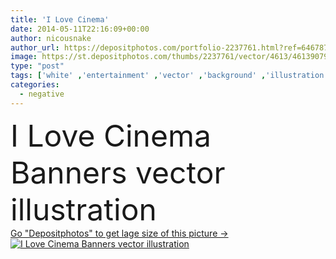```yaml
---
title: 'I Love Cinema'
date: 2014-05-11T22:16:09+00:00
author: nicousnake
author_url: https://depositphotos.com/portfolio-2237761.html?ref=64678756
image: https://st.depositphotos.com/thumbs/2237761/vector/4613/46139079/api_thumb_450.jpg?forcejpeg=true
type: "post"
tags: ['white' ,'entertainment' ,'vector' ,'background' ,'illustration' ,'design' ,'shape' ,'happy' ,'holiday' ,'valentine' ,'art' ,'love' ,'romance' ,'abstract' ,'action' ,'style' ,'frame' ,'retro' ,'funny' ,'banner' ,'3d' ,'symbol' ,'concept' ,'icon' ,'industry' ,'blank' ,'heart' ,'romantic' ,'camera' ,'award' ,'negative' ,'cinema' ,'cinematography' ,'film' ,'filmstrip' ,'strip' ,'movie' ,'video' ,'fiction' ,'story' ,'hd' ,'reel' ,'like' ,'exciting' ,'Oscar' ,'eps 10' ,'pop corn' ,'4k' ]
categories: 
  - negative
---
```

<div aling="center">
            <font size="60"> I Love Cinema Banners vector illustration</font>   
</div>
<div>
    <a href='https://st.depositphotos.com/thumbs/2237761/vector/4613/46139079/api_thumb_450.jpg?forcejpeg=true?ref=64678756' target=_blank > Go "Depositphotos" to get lage size of this picture ->
        <img href='https://st.depositphotos.com/thumbs/2237761/vector/4613/46139079/api_thumb_450.jpg?forcejpeg=true?ref=64678756' src='https://st.depositphotos.com/2237761/4613/v/950/depositphotos_46139079-stock-illustration-i-love-cinema.jpg?forcejpeg=true' alt='I Love Cinema Banners vector illustration' >
    </a>
</div>

